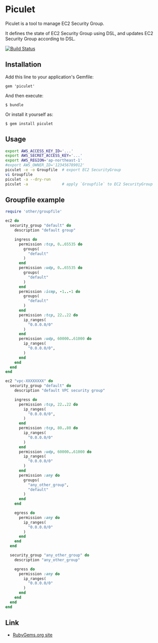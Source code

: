 # Piculet

Piculet is a tool to manage EC2 Security Group.

It defines the state of EC2 Security Group using DSL, and updates EC2 Security Group according to DSL.

[![Build Status](https://drone.io/bitbucket.org/winebarrel/piculet/status.png)](https://drone.io/bitbucket.org/winebarrel/piculet/latest)

## Installation

Add this line to your application's Gemfile:

    gem 'piculet'

And then execute:

    $ bundle

Or install it yourself as:

    $ gem install piculet

## Usage

```sh
export AWS_ACCESS_KEY_ID='...'
export AWS_SECRET_ACCESS_KEY='...'
export AWS_REGION='ap-northeast-1'
#export AWS_OWNER_ID='123456789012'
piculet -e -o Groupfile  # export EC2 SecurityGroup
vi Groupfile
piculet -a --dry-run
piculet -a               # apply `Groupfile` to EC2 SecurityGroup
```

## Groupfile example

```ruby
require 'other/groupfile'

ec2 do
  security_group "default" do
    description "default group"

    ingress do
      permission :tcp, 0..65535 do
        groups(
          "default"
        )
      end
      permission :udp, 0..65535 do
        groups(
          "default"
        )
      end
      permission :icmp, -1..-1 do
        groups(
          "default"
        )
      end
      permission :tcp, 22..22 do
        ip_ranges(
          "0.0.0.0/0"
        )
      end
      permission :udp, 60000..61000 do
        ip_ranges(
          "0.0.0.0/0",
        )
      end
    end
  end
end

ec2 "vpc-XXXXXXXX" do
  security_group "default" do
    description "default VPC security group"

    ingress do
      permission :tcp, 22..22 do
        ip_ranges(
          "0.0.0.0/0",
        )
      end
      permission :tcp, 80..80 do
        ip_ranges(
          "0.0.0.0/0"
        )
      end
      permission :udp, 60000..61000 do
        ip_ranges(
          "0.0.0.0/0"
        )
      end
      permission :any do
        groups(
          "any_other_group",
          "default"
        )
      end
    end

    egress do
      permission :any do
        ip_ranges(
          "0.0.0.0/0"
        )
      end
    end
  end

  security_group "any_other_group" do
    description "any_other_group"

    egress do
      permission :any do
        ip_ranges(
          "0.0.0.0/0"
        )
      end
    end
  end
end
```

## Link
* [RubyGems.org site](http://rubygems.org/gems/piculet)
